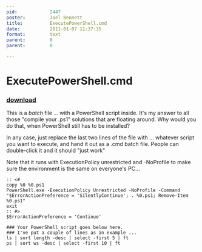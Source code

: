 ```yaml
---
pid:            2447
poster:         Joel Bennett
title:          ExecutePowerShell.cmd
date:           2011-01-07 11:37:35
format:         text
parent:         0
parent:         0

---
```


# ExecutePowerShell.cmd

### [download](2447.txt)

This is a *batch* file ... with a PowerShell script inside.  It's my answer to all those "compile your .ps1" solutions that are floating around. Why would you do that, when PowerShell still has to be installed?

In any case, just replace the last two lines of the file with ... whatever script you want to execute, and hand it out as a .cmd batch file.  People can double-click it and it should "just work"

Note that it runs with ExecutionPolicy unrestricted and -NoProfile to make sure the environment is the same on everyone's PC...

```text
:: <#
copy %0 %0.ps1
PowerShell.exe -ExecutionPolicy Unrestricted -NoProfile -Command "$ErrorActionPreference = 'SilentlyContinue'; . %0.ps1; Remove-Item %0.ps1"
exit
:: #>
$ErrorActionPreference = 'Continue'

### Your PowerShell script goes below here.
### I've put a couple of lines as an example ...
ls | sort length -desc | select -first 5 | ft
ps | sort ws -desc | select -first 10 | ft

```
